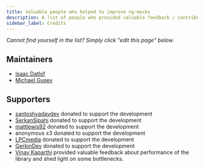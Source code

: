 ```yaml
---
title: Valuable people who helped to improve ng-mocks 
description: A list of people who provided valuable feedback / contribution to ng-mocks
sidebar_label: Credits
---
```


*Cannot find yourself in the list? Simply click "edit this page" below.*

## Maintainers

- [Isaac Datlof](https://www.linkedin.com/in/isaac-datlof/)
- [Michael Gusev](https://www.linkedin.com/in/michael-gusev/)

## Supporters  

- [santoshyadavdev](https://github.com/santoshyadavdev)
  donated to support the development
- [SerkanSipahi](https://github.com/SerkanSipahi)
  donated to support the development
- [mattlewis92](https://github.com/mattlewis92)
  donated to support the development
- anonymous x3
  donated to support the development
- [LPCmedia](https://github.com/LPCmedia)
  donated to support the development
- [GerkinDev](https://github.com/GerkinDev)
  donated to support the development
- [Vinay Kaparthi](https://www.linkedin.com/in/vinay-kaparthi/)
  provided valuable feedback about performance of the library and shed light on some bottlenecks.
